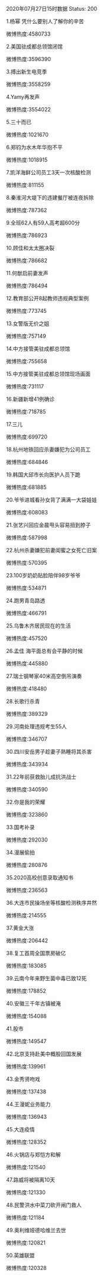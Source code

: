 2020年07月27日15时数据
Status: 200

1.杨幂 凭什么要别人了解你的辛苦

微博热度:4580733

2.美国驻成都总领馆闭馆

微博热度:3596390

3.搏出新生电竞季

微博热度:3558259

4.Yamy再发声

微博热度:3554022

5.三十而已

微博热度:1021670

6.郑钧为水木年华抱不平

微博热度:1018915

7.凯洋海鲜公司员工3天一次核酸检测

微博热度:811155

8.秦淮河大堤下的违建餐厅被连夜拆除

微博热度:787362

9.全班62人有59人高考超600分

微博热度:786923

10.顾佳和太太圈决裂

微博热度:786682

11.何猷启前妻发声

微博热度:786494

12.教育部公开8起教师违规典型案例

微博热度:773745

13.女警版无价之姐

微博热度:757149

14.中方接管美驻成都总领馆

微博热度:755658

15.中方接管美驻成都总领馆现场画面

微博热度:731117

16.新疆新增41例确诊

微博热度:718785

17.三儿

微博热度:699720

18.杭州地铁回应杀妻嫌犯为公司员工

微博热度:684846

19.韩国大邱市长向医护人员下跪

微博热度:681885

20.爷爷进城看孙女背了满满一大袋娃娃

微博热度:608083

21.张艺兴回应金晨甩头容易扭到脖子

微博热度:587998

22.杭州杀妻嫌犯前妻闺蜜之女死亡旧案

微博热度:570395

23.100岁奶奶贴脸陪伴98岁爷爷

微博热度:534871

24.跑男青岛路透

微博热度:466791

25.乌鲁木齐居民现在的生活

微博热度:457520

26.孟佳 海平面总有会平静的时候

微博热度:445880

27.瑞士钢琴家40米高空倒吊演奏

微博热度:418480

28.长歌行杀青

微博热度:389329

29.河南处理违规考生55人

微博热度:346707

30.四川安岳男子趁妻子熟睡将其杀害

微博热度:343934

31.22年前获救胎儿成抗洪战士

微博热度:340590

32.你是我的荣耀

微博热度:323860

33.国考补录

微博热度:292030

34.漫展偷拍

微博热度:280876

35.2020高校创意录取通知书

微博热度:236563

36.大连市民操场坐等核酸检测秩序井然

微博热度:214555

37.黄金大涨

微博热度:206442

38.复工首周全国票房破亿

微博热度:183085

39.云南今年来野生菌中毒已致12死

微博热度:178852

40.安徽三千年古镇被淹

微博热度:154088

41.股市

微博热度:149547

42.北京支持赴美中概股回国发展

微博热度:139961

43.金秀贤吻戏

微博热度:137438

44.王漫妮业务能力

微博热度:136943

45.大连疫情

微博热度:128352

46.火锅店与郑恺方和解

微博热度:121540

47.路威将被隔离10天

微博热度:121330

48.民警洪水中菜刀砍开闸门救人

微博热度:121184

49.奥利维娅德哈维兰去世

微博热度:120821

50.英雄联盟

微博热度:120328

